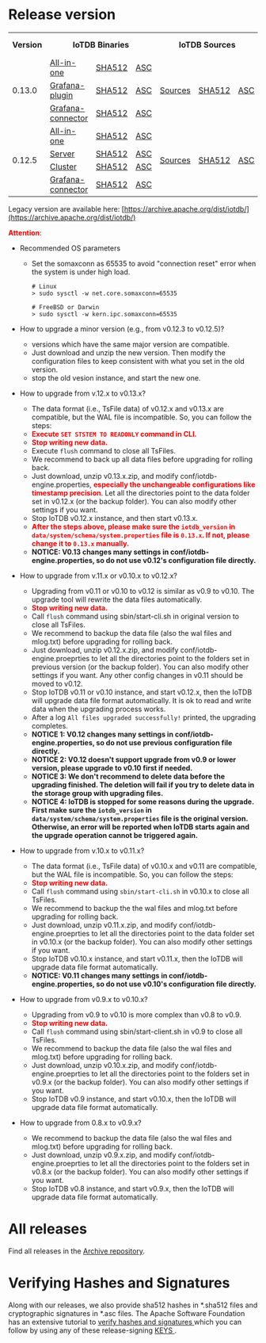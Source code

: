 <!--

    Licensed to the Apache Software Foundation (ASF) under one
    or more contributor license agreements.  See the NOTICE file
    distributed with this work for additional information
    regarding copyright ownership.  The ASF licenses this file
    to you under the Apache License, Version 2.0 (the
    "License"); you may not use this file except in compliance
    with the License.  You may obtain a copy of the License at
    
        http://www.apache.org/licenses/LICENSE-2.0
    
    Unless required by applicable law or agreed to in writing,
    software distributed under the License is distributed on an
    "AS IS" BASIS, WITHOUT WARRANTIES OR CONDITIONS OF ANY
    KIND, either express or implied.  See the License for the
    specific language governing permissions and limitations
    under the License.

-->

# Release version

<table>
	<tr>
      <th>Version</th>
	    <th colspan="3">IoTDB Binaries</th>
	    <th colspan="3">IoTDB Sources</th>
	    <th>release notes</th>  
	</tr>
      <tr>
            <td rowspan="3">0.13.0</td>
            <td><a href="https://www.apache.org/dyn/closer.cgi/iotdb/0.13.0/apache-iotdb-0.13.0-all-bin.zip">All-in-one</a></td>
            <td><a href="https://downloads.apache.org/iotdb/0.13.0/apache-iotdb-0.13.0-all-bin.zip.sha512">SHA512</a></td>
            <td><a href="https://downloads.apache.org/iotdb/0.13.0/apache-iotdb-0.13.0-all-bin.zip.asc">ASC</a></td>
            <td rowspan="3"><a href="https://www.apache.org/dyn/closer.cgi/iotdb/0.13.0/apache-iotdb-0.13.0-source-release.zip">Sources</a></td>
            <td rowspan="3"><a href="https://downloads.apache.org/iotdb/0.13.0/apache-iotdb-0.13.0-source-release.zip.sha512">SHA512</a></td>
            <td rowspan="3"><a href="https://downloads.apache.org/iotdb/0.13.0/apache-iotdb-0.13.0-source-release.zip.asc">ASC</a></td>
            <td rowspan="3"><a href="https://raw.githubusercontent.com/apache/iotdb/v0.13.0/RELEASE_NOTES.md">release notes</a></td>
      </tr>
      <tr>
            <td><a href="https://www.apache.org/dyn/closer.cgi/iotdb/0.13.0/apache-iotdb-0.13.0-grafana-plugin-bin.zip">Grafana-plugin</a></td>
            <td><a href="https://downloads.apache.org/iotdb/0.13.0/apache-iotdb-0.13.0-grafana-plugin-bin.zip.sha512">SHA512</a></td>
            <td><a href="https://downloads.apache.org/iotdb/0.13.0/apache-iotdb-0.13.0-grafana-plugin-bin.zip.asc">ASC</a></td>
      </tr>
      <tr>
            <td><a href="https://www.apache.org/dyn/closer.cgi/iotdb/0.13.0/apache-iotdb-0.13.0-grafana-connector-bin.zip">Grafana-connector</a></td>
            <td><a href="https://downloads.apache.org/iotdb/0.13.0/apache-iotdb-0.13.0-grafana-connector-bin.zip.sha512">SHA512</a></td>
            <td><a href="https://downloads.apache.org/iotdb/0.13.0/apache-iotdb-0.13.0-grafana-connector-bin.zip.asc">ASC</a></td>
      </tr>
      <tr>
            <td rowspan="4">0.12.5</td>
            <td><a href="https://www.apache.org/dyn/closer.cgi/iotdb/0.12.5/apache-iotdb-0.12.5-all-bin.zip">All-in-one</a></td>
            <td><a href="https://downloads.apache.org/iotdb/0.12.5/apache-iotdb-0.12.5-all-bin.zip.sha512">SHA512</a></td>
            <td><a href="https://downloads.apache.org/iotdb/0.12.5/apache-iotdb-0.12.5-all-bin.zip.asc">ASC</a></td>
            <td rowspan="4"><a href="https://www.apache.org/dyn/closer.cgi/iotdb/0.12.5/apache-iotdb-0.12.5-source-release.zip">Sources</a></td>
            <td rowspan="4"><a href="https://downloads.apache.org/iotdb/0.12.5/apache-iotdb-0.12.5-source-release.zip.sha512">SHA512</a></td>
            <td rowspan="4"><a href="https://downloads.apache.org/iotdb/0.12.5/apache-iotdb-0.12.5-source-release.zip.asc">ASC</a></td>
            <td rowspan="4"><a href="https://raw.githubusercontent.com/apache/iotdb/v0.12.5/RELEASE_NOTES.md">release notes</a></td>
      </tr>
      <tr>
            <td><a href="https://www.apache.org/dyn/closer.cgi/iotdb/0.12.5/apache-iotdb-0.12.5-server-bin.zip">Server</a></td>
            <td><a href="https://downloads.apache.org/iotdb/0.12.5/apache-iotdb-0.12.5-server-bin.zip.sha512">SHA512</a></td>
            <td><a href="https://downloads.apache.org/iotdb/0.12.5/apache-iotdb-0.12.5-server-bin.zip.asc">ASC</a></td>
      </tr>
      <tr>
            <td><a href="https://www.apache.org/dyn/closer.cgi/iotdb/0.12.5/apache-iotdb-0.12.5-cluster-bin.zip">Cluster</a></td>
            <td><a href="https://downloads.apache.org/iotdb/0.12.5/apache-iotdb-0.12.5-cluster-bin.zip.sha512">SHA512</a></td>
            <td><a href="https://downloads.apache.org/iotdb/0.12.5/apache-iotdb-0.12.5-cluster-bin.zip.asc">ASC</a></td>
      </tr>
      <tr>
            <td><a href="https://www.apache.org/dyn/closer.cgi/iotdb/0.12.5/apache-iotdb-0.12.5-grafana-bin.zip">Grafana-connector</a></td>
            <td><a href="https://downloads.apache.org/iotdb/0.12.5/apache-iotdb-0.12.5-grafana-bin.zip.sha512">SHA512</a></td>
            <td><a href="https://downloads.apache.org/iotdb/0.12.5/apache-iotdb-0.12.5-grafana-bin.zip.asc">ASC</a></td>
      </tr>
</table>

Legacy version are available here: [https://archive.apache.org/dist/iotdb/](https://archive.apache.org/dist/iotdb/)


**<font color=red>Attention</font>**:

- Recommended OS parameters
  * Set the somaxconn as 65535 to avoid "connection reset" error when the system is under high load.
    ```
    # Linux
    > sudo sysctl -w net.core.somaxconn=65535
   
    # FreeBSD or Darwin
    > sudo sysctl -w kern.ipc.somaxconn=65535
    ```

- How to upgrade a minor version (e.g., from v0.12.3 to v0.12.5)?
  * versions which have the same major version are compatible.
  * Just download and unzip the new version. Then modify the configuration files to keep consistent 
  with what you set in the old version.
  * stop the old vesion instance, and start the new one.

- How to upgrade from v.12.x to v0.13.x?
  * The data format (i.e., TsFile data) of v0.12.x and v0.13.x are compatible, but the WAL file is
    incompatible. So, you can follow the steps:
  * **<font color=red> Execute `SET STSTEM TO READONLY` command in CLI. </font>**
  * **<font color=red> Stop writing new data.</font>**
  * Execute `flush` command to close all TsFiles.
  * We recommend to back up all data files before upgrading for rolling back.
  * Just download, unzip v0.13.x.zip, and modify conf/iotdb-engine.properties, **<font color=red> especially the unchangeable configurations like timestamp precision</font>**. Let all the
    directories point to the data folder set in v0.12.x (or the backup folder). You can also modify
    other settings if you want.
  * Stop IoTDB v0.12.x instance, and then start v0.13.x.
  * **<font color=red>After the steps above, please make sure the `iotdb_version` in `data/system/schema/system.properties` file is `0.13.x`. 
If not, please change it to `0.13.x` manually.</font>**
  * __NOTICE: V0.13 changes many settings in conf/iotdb-engine.properties, so do not use v0.12's
    configuration file directly.__

- How to upgrade from v.11.x or v0.10.x to v0.12.x?
  * Upgrading from v0.11 or v0.10 to v0.12 is similar as v0.9 to v0.10. The upgrade tool will rewrite the data files automatically.
  * **<font color=red>Stop writing new data.</font>**
  * Call `flush` command using sbin/start-cli.sh in original version to close all TsFiles.
  * We recommend to backup the data file (also the wal files and mlog.txt) before upgrading for rolling back.
  * Just download, unzip v0.12.x.zip, and modify conf/iotdb-engine.proeprties to let all the 
  directories point to the folders set in previous version (or the backup folder). 
  You can also modify other settings if you want. Any other config changes in v0.11 should be moved to v0.12. 
  * Stop IoTDB v0.11 or v0.10 instance, and start v0.12.x, then the IoTDB will upgrade data file format automatically. It is ok to read and write data when the upgrading process works.
  * After a log `All files upgraded successfully!` printed, the upgrading completes.
  * __NOTICE 1: V0.12 changes many settings in conf/iotdb-engine.properties, so do not use previous 
    configuration file directly.__
  * __NOTICE 2: V0.12 doesn't support upgrade from v0.9 or lower version, please upgrade to v0.10 first if needed.__
  * __NOTICE 3: We don't recommend to delete data before the upgrading finished. The deletion will fail if you try to delete data in the storage group with upgrading files.__
  * __NOTICE 4: IoTDB is stopped for some reasons during the upgrade. First make sure the `iotdb_version` in `data/system/schema/system.properties` file is the original version. Otherwise, an error will be reported when IoTDB starts again and the upgrade operation cannot be triggered again.__


- How to upgrade from v.10.x to v0.11.x?
  * The data format (i.e., TsFile data) of v0.10.x and v0.11 are compatible, but the WAL file is 
  incompatible. So, you can follow the steps:
  * **<font color=red>Stop writing new data.</font>**
  * Call `flush` command using `sbin/start-cli.sh` in v0.10.x to close all TsFiles.
  * We recommend to backup the the wal files and mlog.txt before upgrading for rolling back.
  * Just download, unzip v0.11.x.zip, and modify conf/iotdb-engine.proeprties to let all the 
    directories point to the data folder set in v0.10.x (or the backup folder). You can also modify 
    other settings if you want.
  * Stop IoTDB v0.10.x instance, and start v0.11.x, then the IoTDB will upgrade data file format 
    automatically.
  * __NOTICE: V0.11 changes many settings in conf/iotdb-engine.properties, so do not use v0.10's 
    configuration file directly.__

- How to upgrade from v0.9.x to v0.10.x?
  * Upgrading from v0.9 to v0.10 is more complex than v0.8 to v0.9.
  * **<font color=red>Stop writing new data.</font>**
  * Call `flush` command using sbin/start-client.sh in v0.9 to close all TsFiles.
  * We recommend to backup the data file (also the wal files and mlog.txt) before upgrading for rolling back.
  * Just download, unzip v0.10.x.zip, and modify conf/iotdb-engine.proeprties to let all the 
  directories point to the folders set in v0.9.x  (or the backup folder). 
  You can also modify other settings if you want. 
  * Stop IoTDB v0.9 instance, and start v0.10.x, then the IoTDB will upgrade data file format automatically.

- How to upgrade from 0.8.x to v0.9.x?
  * We recommend to backup the data file (also the wal files and mlog.txt) before upgrading for rolling back.
  * Just download, unzip v0.9.x.zip, and modify conf/iotdb-engine.proeprties to let all the 
  directories point to the folders set in v0.8.x (or the backup folder). 
  You can also modify other settings if you want. 
  * Stop IoTDB v0.8 instance, and start v0.9.x, then the IoTDB will upgrade data file format automatically.
  


       

# All releases

Find all releases in the [Archive repository](https://archive.apache.org/dist/iotdb/).



# Verifying Hashes and Signatures

Along with our releases, we also provide sha512 hashes in *.sha512 files and cryptographic signatures in *.asc files. The Apache Software Foundation has an extensive tutorial to [verify hashes and signatures ](http://www.apache.org/info/verification.html)which you can follow by using any of these release-signing [KEYS ](https://downloads.apache.org/iotdb/KEYS).
